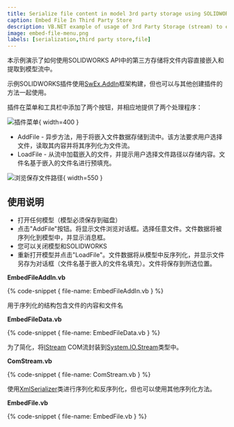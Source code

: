 ```yaml
---
title: Serialize file content in model 3rd party storage using SOLIDWORKS API
caption: Embed File In Third Party Store
description: VB.NET example of usage of 3rd Party Storage (stream) to embed and retrieve file content using SOLIDWORKS API and XmlSerializers within the model document
image: embed-file-menu.png
labels: [serialization,third party store,file]
---
```

本示例演示了如何使用SOLIDWORKS API中的第三方存储将文件内容直接嵌入和提取到模型流中。

示例SOLIDWORKS插件使用[SwEx.AddIn](/labs/solidworks/swex/add-in/)框架构建，但也可以与其他创建插件的方法一起使用。

插件在菜单和工具栏中添加了两个按钮，并相应地提供了两个处理程序：

![插件菜单](embed-file-menu.png){ width=400 }

* AddFile - 异步方法，用于将嵌入文件数据存储到流中。该方法要求用户选择文件，读取其内容并将其序列化为文件流。
* LoadFile - 从流中加载嵌入的文件，并提示用户选择文件路径以存储内容。文件名基于嵌入的文件名进行预填充。

![浏览保存文件路径](select-save-path.png){ width=550 }

## 使用说明

* 打开任何模型（模型必须保存到磁盘）
* 点击"AddFile"按钮。将显示文件浏览对话框。选择任意文件。文件数据将被序列化到模型中，并显示消息框。
* 您可以关闭模型和SOLIDWORKS
* 重新打开模型并点击"LoadFile"。文件数据将从模型中反序列化，并显示文件另存为对话框（文件名基于嵌入的文件名填充）。文件将保存到所选位置。

**EmbedFileAddIn.vb**

{% code-snippet { file-name: EmbedFileAddIn.vb } %}

用于序列化的结构包含文件的内容和文件名

**EmbedFileData.vb**

{% code-snippet { file-name: EmbedFileData.vb } %}

为了简化，将[IStream](https://docs.microsoft.com/en-us/windows/desktop/api/objidl/nn-objidl-istream) COM流封装到[System.IO.Stream](https://docs.microsoft.com/en-us/dotnet/api/system.io.stream?view=netframework-4.7.2)类型中。

**ComStream.vb**

{% code-snippet { file-name: ComStream.vb } %}

使用[XmlSerializer](https://docs.microsoft.com/en-us/dotnet/api/system.xml.serialization.xmlserializer?view=netframework-4.7.2)类进行序列化和反序列化，但也可以使用其他序列化方法。

**EmbedFile.vb**

{% code-snippet { file-name: EmbedFile.vb } %}